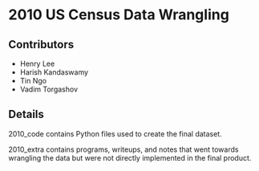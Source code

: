 # 2010 US Census Data Wrangling

## Contributors

* Henry Lee
* Harish Kandaswamy
* Tin Ngo
* Vadim Torgashov

## Details

2010_code contains Python files used to create the final dataset.

2010_extra contains programs, writeups, and notes that went towards wrangling the data but were not directly implemented in the final product.
